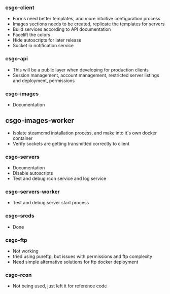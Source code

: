 ### csgo-client
- Forms need better templates, and more intuitive configuration process
- Images sections needs to be created, replicate the templates for servers
- Build services according to API documentation
- Facelift the colors
- Hide autoscripts for later release
- Socket io notification service

### csgo-api
- This will be a public layer when developing for production clients
- Session management, account management, restricted server listings and deployment, permissions

### csgo-images
- Documentation

## csgo-images-worker
- Isolate steamcmd installation process, and make into it's own docker container
- Verify sockets are getting transmitted correctly to client

### csgo-servers
- Documentation
- Disable autoscripts
- Test and debug rcon service and log service

### csgo-servers-worker
- Test and debug server start process

### csgo-srcds
- Done

### csgo-ftp
- Not working
- tried using pureftp, but issues with permissions and ftp complexity
- Need simple alternative solutions for ftp docker deployment

### csgo-rcon
- Not being used, just left it for reference code